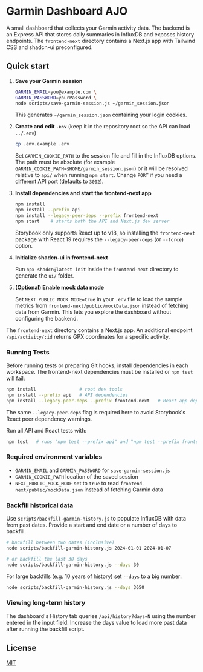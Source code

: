 # Garmin Dashboard AJO

A small dashboard that collects your Garmin activity data. The backend is an Express API that stores daily summaries in InfluxDB and exposes history endpoints. The `frontend-next` directory contains a Next.js app with Tailwind CSS and shadcn-ui preconfigured.

## Quick start

1. **Save your Garmin session**

   ```bash
   GARMIN_EMAIL=you@example.com \
   GARMIN_PASSWORD=yourPassword \
   node scripts/save-garmin-session.js ~/garmin_session.json
   ```

   This generates `~/garmin_session.json` containing your login cookies.

2. **Create and edit `.env`** (keep it in the repository root so the API can load `../.env`)

   ```bash
   cp .env.example .env
   ```

   Set `GARMIN_COOKIE_PATH` to the session file and fill in the InfluxDB
   options. The path must be absolute (for example
   `GARMIN_COOKIE_PATH=$HOME/garmin_session.json`) or it will be resolved
   relative to `api/` when running `npm start`. Change `PORT` if you need a
   different API port (defaults to `3002`).

3. **Install dependencies and start the frontend-next app**

   ```bash
   npm install
   npm install --prefix api
   npm install --legacy-peer-deps --prefix frontend-next
   npm start    # starts both the API and Next.js dev server
   ```

   Storybook only supports React up to v18, so installing the `frontend-next`
   package with React 19 requires the `--legacy-peer-deps` (or `--force`)
   option.

4. **Initialize shadcn-ui in frontend-next**

   Run `npx shadcn@latest init` inside the `frontend-next` directory to
   generate the `ui/` folder.

5. **(Optional) Enable mock data mode**

   Set `NEXT_PUBLIC_MOCK_MODE=true` in your `.env` file to load the sample
   metrics from `frontend-next/public/mockData.json` instead of fetching data
   from Garmin. This lets you explore the dashboard without configuring the
   backend.

  The `frontend-next` directory contains a Next.js app.
An additional endpoint `/api/activity/:id` returns GPX coordinates for a specific activity.

### Running Tests

Before running tests or preparing Git hooks, install dependencies in each
workspace. The frontend-next dependencies must be installed or `npm test` will fail:

```bash
npm install                # root dev tools
npm install --prefix api   # API dependencies
npm install --legacy-peer-deps --prefix frontend-next   # React app dependencies
```

The same `--legacy-peer-deps` flag is required here to avoid Storybook's
React peer dependency warnings.

Run all API and React tests with:

```bash
npm test   # runs "npm test --prefix api" and "npm test --prefix frontend-next"
```

### Required environment variables

- `GARMIN_EMAIL` and `GARMIN_PASSWORD` for `save-garmin-session.js`
- `GARMIN_COOKIE_PATH` location of the saved session
- `NEXT_PUBLIC_MOCK_MODE` set to `true` to read `frontend-next/public/mockData.json`
  instead of fetching Garmin data

### Backfill historical data

Use `scripts/backfill-garmin-history.js` to populate InfluxDB with data from
past dates. Provide a start and end date or a number of days to backfill.

```bash
# backfill between two dates (inclusive)
node scripts/backfill-garmin-history.js 2024-01-01 2024-01-07

# or backfill the last 30 days
node scripts/backfill-garmin-history.js --days 30
```

For large backfills (e.g. 10 years of history) set `--days` to a big number:

```bash
node scripts/backfill-garmin-history.js --days 3650
```

### Viewing long-term history

The dashboard's History tab queries `/api/history?days=N` using the number
entered in the input field. Increase the days value to load more past data
after running the backfill script.

## License

[MIT](LICENSE)
